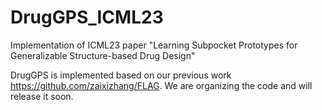 # DrugGPS_ICML23
Implementation of ICML23 paper "Learning Subpocket Prototypes for Generalizable Structure-based Drug Design"

DrugGPS is implemented based on our previous work https://github.com/zaixizhang/FLAG. We are organizing the code and will release it soon.
